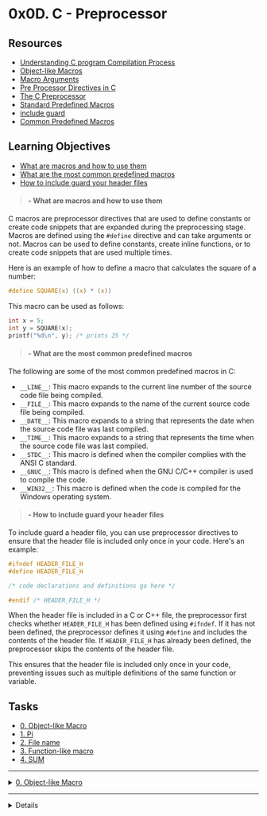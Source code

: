 # 0x0D. C - Preprocessor

## Resources
- [Understanding C program Compilation Process](https://www.youtube.com/watch?v=eW5he5uFBNM)
- [Object-like Macros](https://gcc.gnu.org/onlinedocs/gcc-5.1.0/cpp/Object-like-Macros.html#Object-like-Macros)
- [Macro Arguments](https://gcc.gnu.org/onlinedocs/gcc-5.1.0/cpp/Macro-Arguments.html#Macro-Arguments)
- [Pre Processor Directives in C](https://www.youtube.com/watch?v=X6HiYbY3Uak)
- [The C Preprocessor](https://www.cprogramming.com/tutorial/cpreprocessor.html)
- [Standard Predefined Macros](https://gcc.gnu.org/onlinedocs/gcc-5.1.0/cpp/Standard-Predefined-Macros.html#Standard-Predefined-Macros)
- [include guard](https://en.wikipedia.org/wiki/Include_guard)
- [Common Predefined Macros](https://gcc.gnu.org/onlinedocs/gcc-5.1.0/cpp/Common-Predefined-Macros.html#Common-Predefined-Macros)

## Learning Objectives
- [What are macros and how to use them](#what-are-macros-and-how-to-use-them)
- [What are the most common predefined macros](#what-are-the-most-common-predefined-macros)
- [How to include guard your header files](#how-to-include-guard-your-header-files)

> #### - What are macros and how to use them
C macros are preprocessor directives that are used to define constants or create code snippets that are expanded during the preprocessing stage. Macros are defined using the `#define` directive and can take arguments or not. Macros can be used to define constants, create inline functions, or to create code snippets that are used multiple times.

Here is an example of how to define a macro that calculates the square of a number:

```c
#define SQUARE(x) ((x) * (x))
```

This macro can be used as follows:

```c
int x = 5;
int y = SQUARE(x);
printf("%d\n", y); /* prints 25 */
```

> #### - What are the most common predefined macros

The following are some of the most common predefined macros in C:

- `__LINE__`: This macro expands to the current line number of the source code file being compiled.
- `__FILE__`: This macro expands to the name of the current source code file being compiled.
- `__DATE__`: This macro expands to a string that represents the date when the source code file was last compiled.
- `__TIME__`: This macro expands to a string that represents the time when the source code file was last compiled.
- `__STDC__`: This macro is defined when the compiler complies with the ANSI C standard.
- `__GNUC__`: This macro is defined when the GNU C/C++ compiler is used to compile the code.
- `__WIN32__`: This macro is defined when the code is compiled for the Windows operating system.

> #### - How to include guard your header files
To include guard a header file, you can use preprocessor directives to ensure that the header file is included only once in your code. Here's an example:

```c
#ifndef HEADER_FILE_H
#define HEADER_FILE_H

/* code declarations and definitions go here */

#endif /* HEADER_FILE_H */
```

When the header file is included in a C or C++ file, the preprocessor first checks whether `HEADER_FILE_H` has been defined using `#ifndef`. If it has not been defined, the preprocessor defines it using `#define` and includes the contents of the header file. If `HEADER_FILE_H` has already been defined, the preprocessor skips the contents of the header file.

This ensures that the header file is included only once in your code, preventing issues such as multiple definitions of the same function or variable.



## Tasks
- [0. Object-like Macro](./0-object_like_macro.h)
- [1. Pi](./1-pi.h)
- [2. File name](./2-main.c)
- [3. Function-like macro](./3-function_like_macro.h)
- [4. SUM](./4-sum.h)

---

<details>

<summary><a href="./0-object_like_macro.h">0. Object-like Macro</a></summary>

### 0. Object-like Macro

```c
#include "0-object_like_macro.h"
#include "0-object_like_macro.h"

/**
 * main - check the code
 *
 * Return: Always 0.
 */
int main(void)
{
    int s;

    s = 98 + SIZE;
    printf("%d\n", s);
    return (0);
}
```

> Compiled with `gcc -Wall -pedantic -Werror -Wextra -std=gnu89 0-main.c -o a`

> Output:

```bash
$ ./a
1122
$ 
```

</details>

---

<details>


